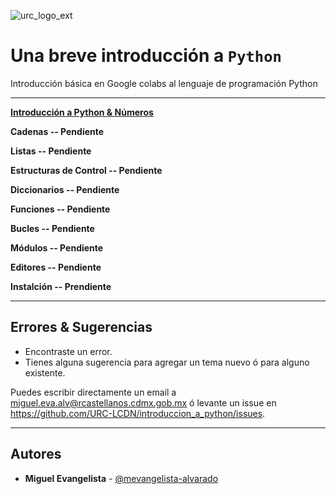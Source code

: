 ![urc_logo_ext](https://github.com/URC-LCDN/calculo_con_python/assets/28746720/776b5280-352f-42af-b356-16b02c5e21fc)

# Una breve introducción a `Python`
Introducción básica en Google colabs al lenguaje de programación Python 
___

**[Introducción a Python & Números](https://github.com/URC-LCDN/introduccion_a_python/blob/main/Intro_a_Python_y_numeros.ipynb)**

**Cadenas -- Pendiente**

**Listas -- Pendiente**

**Estructuras de Control -- Pendiente**

**Diccionarios -- Pendiente**

**Funciones -- Pendiente**

**Bucles -- Pendiente**

**Módulos -- Pendiente**

**Editores -- Pendiente**

**Instalción -- Prendiente**

___

## Errores & Sugerencias
 * Encontraste un error.
 * Tienes alguna sugerencia para agregar un tema nuevo ó para alguno existente.

Puedes escribir directamente un email a [miguel.eva.alv@rcastellanos.cdmx.gob.mx](mailto:miguel.eva.alv@rcastellanos.cdmx.gob.mx) ó levante un issue en https://github.com/URC-LCDN/introduccion_a_python/issues.
___

## Autores

 * **Miguel Evangelista** - [@mevangelista-alvarado](https://github.com/mevangelista-alvarado)
